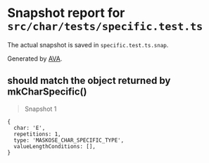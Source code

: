 # Snapshot report for `src/char/tests/specific.test.ts`

The actual snapshot is saved in `specific.test.ts.snap`.

Generated by [AVA](https://ava.li).

## should match the object returned by mkCharSpecific()

> Snapshot 1

    {
      char: 'E',
      repetitions: 1,
      type: 'MASKOSE_CHAR_SPECIFIC_TYPE',
      valueLengthConditions: [],
    }
